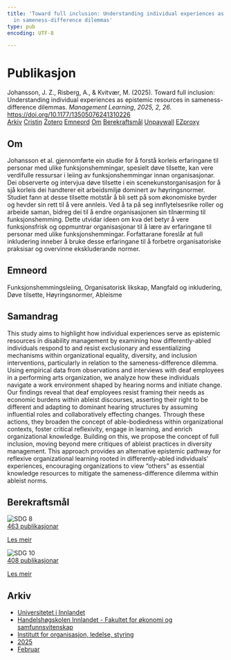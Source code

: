 ```yaml
---
title: 'Toward full inclusion: Understanding individual experiences as epistemic resources
  in sameness-difference dilemmas'
type: pub
encoding: UTF-8

---
```

<h1>Publikasjon</h1>
<article id="csl-bib-container-4F9HMKE6" class="csl-bib-container">
  <div class="csl-bib-body"> <div class="csl-entry">Johansson, J. Z., Risberg, A., &#38; Kvitvær, M. (2025). Toward full inclusion: Understanding individual experiences as epistemic resources in sameness-difference dilemmas. <i>Management Learning</i>, <i>2025, 2, 26</i>. <a href="https://doi.org/10.1177/13505076241310226">https://doi.org/10.1177/13505076241310226</a></div> </div>
  <div class="csl-bib-buttons">
    <a href="#taxonomy-article-4F9HMKE6" alt="archive" class="csl-bib-button">Arkiv</a>
    <a href="https://app.cristin.no/results/show.jsf?id=2362690" alt="Cristin" class="csl-bib-button">Cristin</a>
    <a href="http://zotero.org/groups/5881554/items/4F9HMKE6" alt="Zotero" class="csl-bib-button">Zotero</a>
    <a href="#keywords-article-4F9HMKE6" alt="keywords" class="csl-bib-button">Emneord</a>
    <a href="#about-article-4F9HMKE6" alt="about_pub" class="csl-bib-button">Om</a>
    <a href="#sdg-article-4F9HMKE6" alt="sdg" class="csl-bib-button">Berekraftsmål</a>
    <a href="https://doi.org/10.1177/13505076241310226" alt="Unpaywall" class="csl-bib-button">Unpaywall</a>
    <a href="https://doi.org/10.1177/13505076241310226" alt="EZproxy" class="csl-bib-button">EZproxy</a>
  </div>
  <div id="csl-bib-meta-container-4F9HMKE6"></div>
</article>
<div id="csl-bib-meta-4F9HMKE6" class="csl-bib-meta">
  <article id="about-article-4F9HMKE6" class="about_pub-article">
    <h1>Om</h1>
    Johansson et al. gjennomførte ein studie for å forstå korleis erfaringane til personar med ulike funksjonshemmingar, spesielt døve tilsette, kan vere verdifulle ressursar i leiing av funksjonshemmingar innan organisasjonar. Dei observerte og intervjua døve tilsette i ein scenekunstorganisasjon for å sjå korleis dei handterer eit arbeidsmiljø dominert av høyringsnormer. Studiet fann at desse tilsette motstår å bli sett på som økonomiske byrder og hevder sin rett til å vere annleis. Ved å ta på seg innflytelsesrike roller og arbeide saman, bidreg dei til å endre organisasjonen sin tilnærming til funksjonshemming. Dette utvidar ideen om kva det betyr å vere funksjonsfrisk og oppmuntrar organisasjonar til å lære av erfaringane til personar med ulike funksjonshemmingar. Forfattarane foreslår at full inkludering inneber å bruke desse erfaringane til å forbetre organisatoriske praksisar og overvinne ekskluderande normer.
  </article>
  <article id="keywords-article-4F9HMKE6" class="keywords-article">
    <h1>Emneord</h1>
    Funksjonshemmingsleiing, Organisatorisk likskap, Mangfald og inkludering, Døve tilsette, Høyringsnormer, Ableisme
  </article>
  <article id="abstract-article-4F9HMKE6" class="abstract-article">
    <h1>Samandrag</h1>
    This study aims to highlight how individual experiences serve as epistemic resources in disability management by examining how differently-abled individuals respond to and resist exclusionary and essentializing mechanisms within organizational equality, diversity, and inclusion interventions, particularly in relation to the sameness-difference dilemma. Using empirical data from observations and interviews with deaf employees in a performing arts organization, we analyze how these individuals navigate a work environment shaped by hearing norms and initiate change. Our findings reveal that deaf employees resist framing their needs as economic burdens within ableist discourses, asserting their right to be different and adapting to dominant hearing structures by assuming influential roles and collaboratively effecting changes. Through these actions, they broaden the concept of able-bodiedness within organizational contexts, foster critical reflexivity, engage in learning, and enrich organizational knowledge. Building on this, we propose the concept of full inclusion, moving beyond mere critiques of ableist practices in diversity management. This approach provides an alternative epistemic pathway for reflexive organizational learning rooted in differently-abled individuals’ experiences, encouraging organizations to view “others” as essential knowledge resources to mitigate the sameness-difference dilemma within ableist norms.
  </article>
  <article id="sdg-article-4F9HMKE6" class="sdg-article">
    <h1>Berekraftsmål</h1>
    <div class="sdg-container"><div id="sdg8" class="sdg">
        <img src="{{< params subfolder >}}images/sdg/sdg08_nn.png" class="image" alt="SDG 8">
        <div class="sdg-overlay">
          <a href="{{< params subfolder >}}nn/archive/?sdg=8#archive" class="sdg-publication-count"><span>463</span> publikasjonar</a>
          <p><a href="https://fn.no/om-fn/fns-baerekraftsmaal/anstendig-arbeid-og-oekonomisk-vekst?lang=nno-NO" class="sdg-read-more">Les meir</a></p>
        </div>
      </div> <div id="sdg10" class="sdg">
        <img src="{{< params subfolder >}}images/sdg/sdg10_nn.png" class="image" alt="SDG 10">
        <div class="sdg-overlay">
          <a href="{{< params subfolder >}}nn/archive/?sdg=10#archive" class="sdg-publication-count"><span>408</span> publikasjonar</a>
          <p><a href="https://fn.no/om-fn/fns-baerekraftsmaal/mindre-ulikhet?lang=nno-NO" class="sdg-read-more">Les meir</a></p>
        </div>
      </div></div>
  </article>
  <article id="taxonomy-article-4F9HMKE6" class="taxonomy-article">
    <h1>Arkiv</h1>
    <ul>
      <li><a href="{{< params subfolder >}}nn/archive/?key=3DCRN523">Universitetet i Innlandet</a></li>
      <li><a href="{{< params subfolder >}}nn/archive/?key=DU8Q9LN9">Handelshøgskolen Innlandet - Fakultet for økonomi og samfunnsvitenskap</a></li>
      <li><a href="{{< params subfolder >}}nn/archive/?key=4LUWR3ZM">Institutt for organisasjon, ledelse, styring</a></li>
      <li><a href="{{< params subfolder >}}nn/archive/?key=UY24A2N9">2025</a></li>
      <li><a href="{{< params subfolder >}}nn/archive/?key=YT87BRTI">Februar</a></li>
    </ul>
  </article>
</div>
